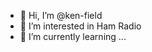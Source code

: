 - 👋 Hi, I’m @ken-field
- 👀 I’m interested in Ham Radio
- 🌱 I’m currently learning ...

<!---
ken-field/ken-field is a ✨ special ✨ repository because its `README.md` (this file) appears on your GitHub profile.
You can click the Preview link to take a look at your changes.
--->
